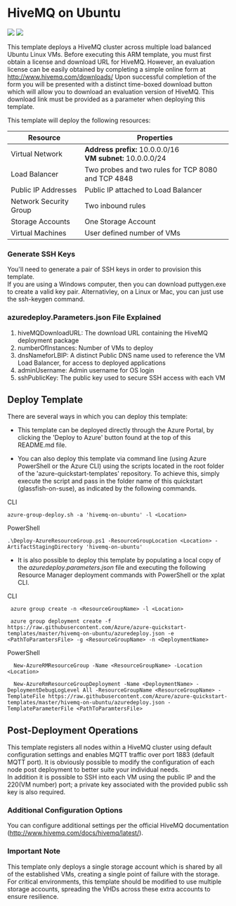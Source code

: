 # HiveMQ on Ubuntu

<a href="https://portal.azure.com/#create/Microsoft.Template/uri/https://raw.githubusercontent.com/CalCof/azure-quickstart-templates/hivemq/hivemq-on-ubuntu/azuredeploy.json" target="_blank"><img src="http://azuredeploy.net/deploybutton.png"/></a>
<a href="http://armviz.io/#/?load=https://raw.githubusercontent.com/CalCof/azure-quickstart-templates/hivemq/hivemq-on-ubuntu/azuredeploy.json" target="_blank">
    <img src="http://armviz.io/visualizebutton.png"/>
</a>

This template deploys a HiveMQ cluster across multiple load balanced Ubuntu Linux VMs. Before executing this ARM template, you must first obtain a license and download URL for HiveMQ. However, an evaluation license can be easily obtained by completing a simple online form at http://www.hivemq.com/downloads/
Upon successful completion of the form you will be presented with a distinct time-boxed download button which will allow you to download an evaluation version of HiveMQ. This download link must be provided as a parameter when deploying this template. 

This template will deploy the following resources:

|Resource           |Properties                                                                                                                          |
|-------------------|------------------------------------------------------------------------------------------------------------------------------------|
|Virtual Network    |**Address prefix:** 10.0.0.0/16<br />**VM subnet:** 10.0.0.0/24                              |
|Load Balancer      |Two probes and two rules for TCP 8080 and TCP 4848                                                                                       |
|Public IP Addresses|Public IP attached to Load Balancer                                                |
|Network Security Group|Two inbound rules                                                |
|Storage Accounts   |One Storage Account                                                                                                                  |
|Virtual Machines   |User defined number of VMs|

### Generate SSH Keys

You'll need to generate a pair of SSH keys in order to provision this template.<br/>
If you are using a Windows computer, then you can download puttygen.exe to create a valid key pair. Alternativley, on a Linux or Mac, you can just use the ssh-keygen command.

### azuredeploy.Parameters.json File Explained

1.  hiveMQDownloadURL: The download URL containing the HiveMQ deployment package
2.  numberOfInstances: Number of VMs to deploy
3.  dnsNameforLBIP: A distinct Public DNS name used to reference the VM Load Balancer, for access to deployed applications
4.  adminUsername: Admin username for OS login
5.  sshPublicKey: The public key used to secure SSH access with each VM 

## Deploy Template

There are several ways in which you can deploy this template:

- This template can be deployed directly through the Azure Portal, by clicking the 'Deploy to Azure' button found at the top of this README.md file.

- You can also deploy this template via command line (using Azure PowerShell or the Azure CLI) using the scripts located in the root folder of the 'azure-quickstart-templates' repository. To achieve this, simply execute the script and pass in the folder name of this quickstart (glassfish-on-suse), as indicated by the following commands.

CLI
  ```
azure-group-deploy.sh -a 'hivemq-on-ubuntu' -l <Location>
  ```
  
PowerShell
  ```
.\Deploy-AzureResourceGroup.ps1 -ResourceGroupLocation <Location> -ArtifactStagingDirectory 'hivemq-on-ubuntu' 
  ```
 
- It is also possible to deploy this template by populating a local copy of the *azuredeploy.parameters.json* file and executing the following Resource Manager deployment commands with PowerShell or the xplat CLI.

CLI
  ```
   azure group create -n <ResourceGroupName> -l <Location>

   azure group deployment create -f https://raw.githubusercontent.com/Azure/azure-quickstart-templates/master/hivemq-on-ubuntu/azuredeploy.json -e <PathToParamtersFile> -g <ResourceGroupName> -n <DeploymentName>
  ```
  
PowerShell
  ```
    New-AzureRMResourceGroup -Name <ResourceGroupName> -Location <Location>

    New-AzureRmResourceGroupDeployment -Name <DeploymentName> -DeploymentDebugLogLevel All -ResourceGroupName <ResourceGroupName> - TemplateFile https://raw.githubusercontent.com/Azure/azure-quickstart-templates/master/hivemq-on-ubuntu/azuredeploy.json -TemplateParameterFile <PathToParamtersFile>
  ```

## Post-Deployment Operations

This template registers all nodes within a HiveMQ cluster using default configuration settings and enables MQTT traffic over port 1883 (default MQTT port). It is obviously possible to modify the configuration of each node post deployment to better suite your individual needs.<br />
In addition it is possible to SSH into each VM using the public IP and the 220(VM number) port; a private key associated with the provided public ssh key is also required.

### Additional Configuration Options
 
You can configure additional settings per the official HiveMQ documentation (http://www.hivemq.com/docs/hivemq/latest/).

### Important Note
 
This template only deploys a single storage account which is shared by all of the established VMs, creating a single point of failure with the storage. For critical environments, this template should be modified to use multiple storage accounts, spreading the VHDs across these extra accounts to ensure resilience.
